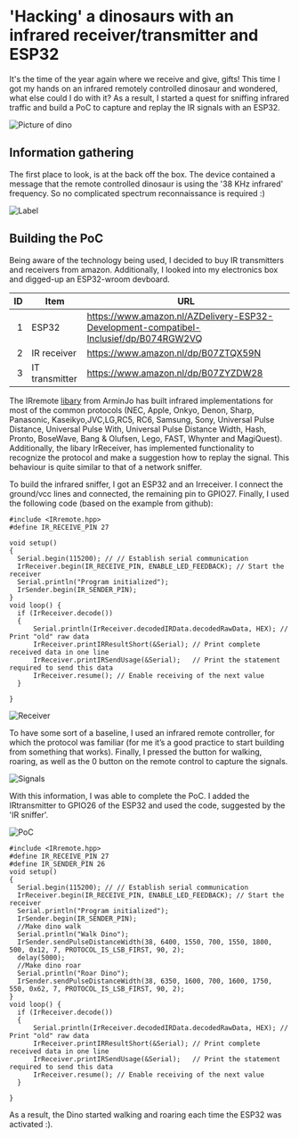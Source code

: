 # 'Hacking' a dinosaurs with an infrared receiver/transmitter and ESP32
It's the time of the year again where we receive and give, gifts! This time I got my hands on an infrared remotely controlled dinosaur and wondered, what else could I do with it? As a result, I started a quest for sniffing infrared traffic and build a PoC to capture and replay the IR signals with an ESP32.

![Picture of dino](https://github.com/JeroenSlobbe/Tutorials/blob/main/Infrared/img/dino.png?raw=true)

## Information gathering
The first place to look, is at the back off the box. The device contained a message that the remote controlled dinosaur is using the '38 KHz infrared' frequency. So no complicated spectrum reconnaissance is required :)

![Label](https://github.com/JeroenSlobbe/Tutorials/blob/main/Infrared/img/label.png?raw=true)

## Building the PoC
Being aware of the technology being used, I decided to buy IR transmitters and receivers from amazon. Additionally, I looked into my electronics box and digged-up an ESP32-wroom devboard.


| ID | Item | URL |
|-----:|-----------|-----------|
|     1| ESP32    |https://www.amazon.nl/AZDelivery-ESP32-Development-compatibel-Inclusief/dp/B074RGW2VQ |
|     2| IR receiver    | https://www.amazon.nl/dp/B07ZTQX59N |
|     3| IT transmitter    |https://www.amazon.nl/dp/B07ZYZDW28 |

The IRremote <a href="https://github.com/Arduino-IRremote/Arduino-IRremote">libary</a> from ArminJo has built infrared implementations for most of the common protocols (NEC, Apple, Onkyo, Denon, Sharp, Panasonic, Kaseikyo,JVC,LG,RC5, RC6, Samsung, Sony, Universal Pulse Distance, Universal Pulse With, Universal Pulse Distance Width, Hash, Pronto, BoseWave, Bang & Olufsen, Lego, FAST, Whynter and MagiQuest). Additionally, the libary IrReceiver, has implemented functionality to recognize the protocol and make a suggestion how to replay the signal. This behaviour is quite similar to that of a network sniffer.

To build the infrared sniffer, I got an ESP32 and an Irreceiver. I connect the ground/vcc lines and connected, the remaining pin to GPIO27. Finally, I used the following code (based on the example from github):

```arduino
#include <IRremote.hpp>
#define IR_RECEIVE_PIN 27

void setup()
{
  Serial.begin(115200); // // Establish serial communication
  IrReceiver.begin(IR_RECEIVE_PIN, ENABLE_LED_FEEDBACK); // Start the receiver
  Serial.println("Program initialized");
  IrSender.begin(IR_SENDER_PIN);
}
void loop() {
  if (IrReceiver.decode()) 
  {
      Serial.println(IrReceiver.decodedIRData.decodedRawData, HEX); // Print "old" raw data
      IrReceiver.printIRResultShort(&Serial); // Print complete received data in one line
      IrReceiver.printIRSendUsage(&Serial);   // Print the statement required to send this data
      IrReceiver.resume(); // Enable receiving of the next value
  }
  
}
```
![Receiver](https://github.com/JeroenSlobbe/Tutorials/blob/main/Infrared/img/receiver.png?raw=true)

To have some sort of a baseline, I used an infrared remote controller, for which the protocol was familiar (for me it’s a good practice to start building from something that works).  Finally, I pressed the button for walking, roaring, as well as the 0 button on the remote control to capture the signals.

![Signals](https://github.com/JeroenSlobbe/Tutorials/blob/main/Infrared/img/signals.png?raw=true)

With this information, I was able to complete the PoC. I added the IRtransmitter to GPIO26 of the ESP32 and used the code, suggested by the 'IR sniffer'.

![PoC](https://github.com/JeroenSlobbe/Tutorials/blob/main/Infrared/img/poc.png?raw=true)

```arduino
#include <IRremote.hpp>
#define IR_RECEIVE_PIN 27
#define IR_SENDER_PIN 26
void setup()
{
  Serial.begin(115200); // // Establish serial communication
  IrReceiver.begin(IR_RECEIVE_PIN, ENABLE_LED_FEEDBACK); // Start the receiver
  Serial.println("Program initialized");
  IrSender.begin(IR_SENDER_PIN);
  //Make dino walk
  Serial.println("Walk Dino");
  IrSender.sendPulseDistanceWidth(38, 6400, 1550, 700, 1550, 1800, 500, 0x12, 7, PROTOCOL_IS_LSB_FIRST, 90, 2);
  delay(5000);
  //Make dino roar
  Serial.println("Roar Dino");
  IrSender.sendPulseDistanceWidth(38, 6350, 1600, 700, 1600, 1750, 550, 0x62, 7, PROTOCOL_IS_LSB_FIRST, 90, 2);
}
void loop() {
  if (IrReceiver.decode()) 
  {
      Serial.println(IrReceiver.decodedIRData.decodedRawData, HEX); // Print "old" raw data
      IrReceiver.printIRResultShort(&Serial); // Print complete received data in one line
      IrReceiver.printIRSendUsage(&Serial);   // Print the statement required to send this data
      IrReceiver.resume(); // Enable receiving of the next value
  }
  
}
```
As a result, the Dino started walking and roaring each time the ESP32 was activated :).
